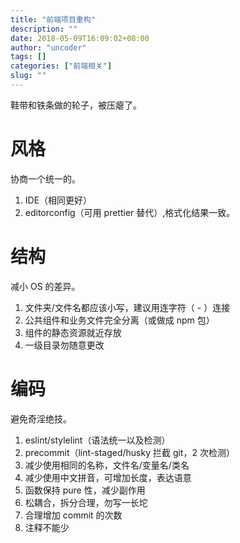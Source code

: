 ```yaml
---
title: "前端项目重构"
description: ""
date: 2018-05-09T16:09:02+08:00
author: "uncoder"
tags: []
categories: ["前端相关"]
slug: ""
---
```


鞋带和铁条做的轮子，被压瘪了。

<!--more-->

# 风格

协商一个统一的。

1. IDE（相同更好）
2. editorconfig（可用 prettier 替代）,格式化结果一致。

# 结构

减小 OS 的差异。

1. 文件夹/文件名都应该小写，建议用连字符（ - ）连接
2. 公共组件和业务文件完全分离（或做成 npm 包）
3. 组件的静态资源就近存放
4. 一级目录勿随意更改

# 编码

避免奇淫绝技。

1. eslint/stylelint（语法统一以及检测）
2. precommit（lint-staged/husky 拦截 git，2 次检测）
3. 减少使用相同的名称，文件名/变量名/类名
4. 减少使用中文拼音，可增加长度，表达语意
5. 函数保持 pure 性，减少副作用
6. 松耦合，拆分合理，勿写一长坨
7. 合理增加 commit 的次数
8. 注释不能少
